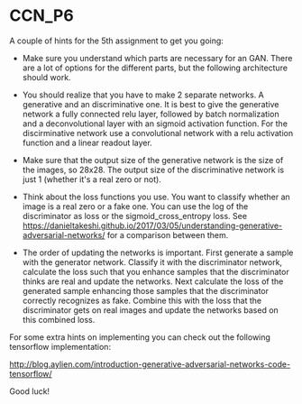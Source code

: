 # CCN_P6


A couple of hints for the 5th assignment to get you going:

- Make sure you understand which parts are necessary for an GAN. There are a lot of options for the different parts, but the following architecture should work.

- You should realize that you have to make 2 separate networks. A generative and an discriminative one. It is best to give the generative network a fully connected relu layer, followed by batch normalization and a deconvolutional layer with an sigmoid activation function. For the discirminative network use a convolutional network with a relu activation function and a linear readout layer.

- Make sure that the output size of the generative network is the size of the images, so 28x28. The output size of the discriminative network is just 1 (whether it's a real zero or not).

- Think about the loss functions you use. You want to classify whether an image is a real zero or a fake one. You can use  the log of the discriminator as loss or the sigmoid_cross_entropy loss. See https://danieltakeshi.github.io/2017/03/05/understanding-generative-adversarial-networks/ for a comparison between them.

- The order of updating the networks is important. First generate a sample with the generator network. Classify it with the discriminator network, calculate the loss such that you enhance samples that the discriminator thinks are real and update the networks. Next calculate the loss of the generated sample enhancing those samples that the discriminator correctly recognizes as fake. Combine this with the loss that the discriminator gets on real images and update the networks based on this combined loss.

For some extra hints on implementing you can check out the following tensorflow implementation:

http://blog.aylien.com/introduction-generative-adversarial-networks-code-tensorflow/

Good luck!